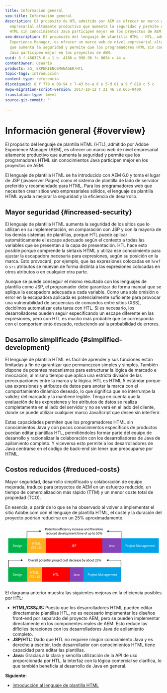```yaml
---
title: Información general
seo-title: Información general
description: El propósito de HTL admitido por AEM es ofrecer un marco web de nivel
  empresarial altamente productivo que aumenta la seguridad y permite que los programadores
  HTML sin conocimientos Java participen mejor en los proyectos de AEM.
seo-description: El propósito del lenguaje de plantilla HTML - HTL, admitido por Adobe
  Experience Manager, es ofrecer un marco web de nivel empresarial altamente productivo
  que aumenta la seguridad y permite que los programadores HTML sin conocimientos
  Java participen mejor en los proyectos de AEM.
uuid: 8 f 486325-0 a 1 b -4186-a 998-96 fc 0034 c 44 a
contentOwner: Usuario
products: SG_ EXPERIENCEMANAGER/HTL
topic-tags: introducción
content-type: referencia
discoiquuid: 8 f 779 e 08-94 c 7-43 bc-a 6 e 5-d 81 a 9 f 818 c 5 c
mwpw-migration-script-version: 2017-10-12 T 21 46 58.665-0400
translation-type: tm+mt
source-git-commit: ''

---
```



# Información general {#overview}

El propósito del lenguaje de plantilla HTML (HTL), admitido por Adobe Experience Manager (AEM), es ofrecer un marco web de nivel empresarial altamente productivo que aumenta la seguridad y permite que los programadores HTML sin conocimientos Java participen mejor en los proyectos de AEM.

El lenguaje de plantilla HTML se ha introducido con AEM 6.0 y toma el lugar de JSP (javaserver Pages) como el sistema de plantilla de lado de servidor preferido y recomendado para HTML. Para los programadores web que necesiten crear sitios web empresariales sólidos, el lenguaje de plantilla HTML ayuda a mejorar la seguridad y la eficiencia de desarrollo.

## Mayor seguridad {#increased-security}

El lenguaje de plantilla HTML aumenta la seguridad de los sitios que lo utilizan en su implementación, en comparación con JSP y con la mayoría de los demás sistemas de plantillas, porque HTL puede aplicar automáticamente el escape adecuado según el contexto a todas las variables que se presentan a la capa de presentación. HTL hace esto posible porque comprende la sintaxis HTML y utiliza ese conocimiento para ajustar la escapadora necesaria para expresiones, según su posición en la marca. Esto provocará, por ejemplo, que las expresiones colocadas en `href` o `src` atributos se muevan de forma distinta a las expresiones colocadas en otros atributos o en cualquier otra parte.

Aunque se puede conseguir el mismo resultado con los lenguajes de plantilla como JSP, el programador debe garantizar de forma manual que se aplique la escapadora adecuada a cada variable. Como una sola omisión o error en la escapadora aplicada es potencialmente suficiente para provocar una vulnerabilidad de secuencias de comandos entre sitios (XSS), decidimos automatizar esta tarea con HTL. Si es necesario, los desarrolladores pueden seguir especificando un escape diferente en las expresiones, pero con HTL es mucho más probable que se corresponda con el comportamiento deseado, reduciendo así la probabilidad de errores.

## Desarrollo simplificado {#simplified-development}

El lenguaje de plantilla HTML es fácil de aprender y sus funciones están limitadas a fin de garantizar que permanezcan simples y simples. También dispone de potentes mecanismos para estructurar la lógica de marcado e invocación, al mismo tiempo que aplica una estricta división de las preocupaciones entre la marca y la lógica. HTL es HTML 5 estándar porque usa expresiones y atributos de datos para anotar la marca con el comportamiento dinámico deseado, lo que significa que no interrumpe la validez del marcado y la mantiene legible. Tenga en cuenta que la evaluación de las expresiones y los atributos de datos se realiza completamente en el lado del servidor y no se verá en el lado del cliente, donde se puede utilizar cualquier marco JavaScript que desee sin interferir.

Estas capacidades permiten que los programadores HTML sin conocimientos Java y con pocos conocimientos específicos de productos puedan editar plantillas HTL, permitiéndoles formar parte del equipo de desarrollo y racionalizar la colaboración con los desarrolladores de Java de apilamiento completo. Y viceversa esto permite a los desarrolladores de Java centrarse en el código de back-end sin tener que preocuparse por HTML.

## Costos reducidos {#reduced-costs}

Mayor seguridad, desarrollo simplificado y colaboración de equipo mejorada, traduce para proyectos de AEM en un esfuerzo reducido, un tiempo de comercialización más rápido (TTM) y un menor coste total de propiedad (TCO).

En esencia, a partir de lo que se ha observado al volver a implementar el sitio Adobe.com con el lenguaje de plantilla HTML, el coste y la duración del proyecto podrían reducirse en un 25% aproximadamente.

![](assets/chlimage_1.png)

El diagrama anterior muestra las siguientes mejoras en la eficiencia posibles por HTL:

* **HTML/CSS/JS:** Puesto que los desarrolladores HTML pueden editar directamente plantillas HTL, no es necesario implementar los diseños front-end por separado del proyecto AEM, pero se pueden implementar directamente en los componentes reales de AEM. Esto reduce las difíciles iteraciones con los desarrolladores Java de apilamiento completo.
* **JSP/HTL:** Dado que HTL no requiere ningún conocimiento Java y es derecho a escribir, todo desarrollador con conocimientos HTML tiene capacidad para editar las plantillas.
* **Java:** Gracias a la clara y sencilla utilización de la API de uso proporcionada por HTL, la interfaz con la lógica comercial se clarifica, lo que también beneficia al desarrollo de Java en general.

**Siguiente:**

* [Introducción al lenguaje de plantilla HTML](getting-started.md)

